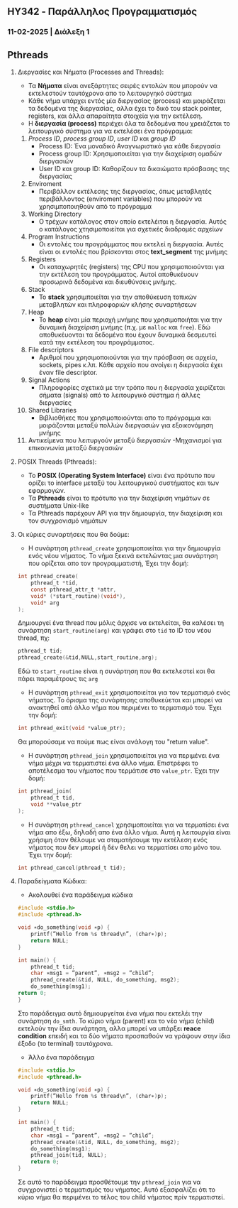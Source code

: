 ## HY342 - Παράλληλος Προγραμματισμός
### 11-02-2025 | Διάλεξη 1

## Pthreads
1. Διεργασίες και Νήματα (Processes and Threads):
    - Τα **Νήματα** είναι ανεξάρτητες σειρές εντολών που μπορούν να εκτελεστούν ταυτόχρονα 
απο το λειτουργηκό σύστημα
    - Κάθε νήμα υπάρχει εντός μία διεργασίας (process) και μοιράζεται τα δεδομένα της 
διεργασίας, αλλα έχει το δικό του stack pointer, registers, και άλλα απαραίτητα 
στοιχεία για την εκτέλεση.
    - Η **διεργασία (process)** περιέχει όλα τα δεδομένα που χρειάζεται το λειτουργικό σύστημα για 
να εκτελέσει ένα πρόγραμμα:
    1. *Process ID*, *process group ID*, *user ID* και *group ID*
        - Process ID: Ένα μοναδικό Αναγνωριστικό για κάθε διεργασία
        - Process group ID: Χρησιμοποιείται για την διαχείριση ομαδών διεργασιών
        - User ID και group ID: Καθορίζουν τα δικαιώματα πρόσβασης της διεργασίας
    2. Enviroment
        - Περιβάλλον εκτέλεσης της διεργασίας, όπως μεταβλητές περιβάλλοντος (enviroment variables) που 
μπορούν να 
χρησιμποποιηθούν από το πρόγραμμα
    3. Working Directory
        - Ο τρέχων κατάλογος στον οποίο εκτελέιται η διεργασία. Αυτός ο κατάλογος χτησιμοποιείται για 
σχετικές 
διαδρομές αρχείων
    4. Program Instructions
        - Οι εντολές του προγράμματος που εκτελεί η διεργασία. Αυτές είναι οι εντολές που βρίσκονται στος 
**text_segment** της μνήμης
    5. Registers
        - Οι καταχωρητές (registers) της CPU που χρησιμοποιούνται για την εκτέλεση του προγράμματος. Αυτοί 
αποθυκέυουν προσωρινά δεδομένα και διευθύνσεις μνήμης.
    6. Stack
        - Το **stack** χρησιμποιείται για την αποθύκευση τοπικών μεταβλητών και πληροφοριών κλήσης 
συναρτήσεων
    7. Heap
        - Το **heap** είναι μία περιοχή μνήμης που χρησιμοποιήται για την δυναμική διαχείριση μνήμης (π.χ. με
`malloc` και `free`). Εδώ αποθυκέυονται τα δεδομένα που έχουν δυναμικά δεσμευτεί κατά την εκτέλεση του
προγράμματος.
    8. File descriptors
        - Αριθμοί που χρησιμοποιούνται για την πρόσβαση σε αρχεία, sockets, pipes κ.λπ. Κάθε αρχείο που
ανοίγει η διεργασία έχει έναν file descriptor.
    9. Signal Actions
        - Πληροφορίες σχετικά με την τρόπο που η διεργασία χειρίζεται σήματα (signals) από το λειτουργικό 
σύστημα ή άλλες διεργασίες
    10. Shared Libraries
        - Βιβλιοθήκες που χρησιμοποιούνται απο το πρόγραμμα και μοιράζονται μεταξύ πολλών διεργασιών για 
εξοικονόμηση μνήμης
    11. Αντικείμενα που λειτυργούν μεταξύ διεργασιών
        -Μηχανισμοί για επικοινωνία μεταξύ διεργασιών

2. POSIX Threads (Pthreads):
    - Το **POSIX (Operating System Interface)** είναι ένα πρότυπο που ορίζει το interface 
μεταξύ του λειτουργικού συστήματος και των εφαρμογών.
    - Τα **Pthreads** είναι το πρότυπο για την διαχείριση νημάτων σε συστήματα Unix-like
    - Τα Pthreads παρέχουν API για την δημιουργία, την διαχείριση και τον συγχρονισμό 
νημάτων

3. Οι κύριες συναρτήσεις που θα δούμε:
    - Η συνάρτηση `pthread_create` χρησιμοποιείται για την δημιουργία ενός νέου νήματος. Το νήμα ξεκινά
εκτελώντας μια συνάρτηση που ορίζεται απο τον προγραμματιστή, Έχει την δομή:
    ```c
    int pthread_create(
        pthread_t *tid,
        const pthread_attr_t *attr,
        void* (*start_routine)(void*),
        void* arg
    );
    ```
    Δημιουργεί ένα thread που μόλις άρχισε να εκτελείται, θα καλέσει τη συνάρτηση `start_routine(arg)` και
γράφει στο `tid` το ID του νέου thread, πχ:
    ```c
    pthread_t tid;
    pthread_create(&tid,NULL,start_routine,arg);
    ```
    Εδώ το `start_routine` είναι η συνάρτηση που θα εκτελεστεί και θα πάρει παραμέτρους τις `arg`
    - Η συνάρτηση `pthread_exit` χρησιμοποιείται για τον τερματισμό ενός νήματος. Το όρισμα της συνάρτησης 
αποθυκεύεται και μπορεί να ανακτηθεί από άλλο νήμα που περιμένει το τερματισμό του. Έχει την δομή:
    ```c
    int pthread_exit(void *value_ptr);
    ```
    Θα μπορούσαμε να πούμε πως είναι ανάλογη του "return value".
    - Η συνάρτηση `pthread_join` χρησιμοποιείται για να περιμένει ένα νήμα μέχρι να τερματιστεί ένα άλλο 
νήμα. Επιστρέφει το αποτέλεσμα του νήματος που τερμάτισε στο `value_ptr`. Έχει την δομή:
    ```c
    int pthread_join(
        pthread_t tid,
        void **value_ptr
    );
    ```
    - Η συνάρτηση `pthread_cancel` χρησιμοποιείται για να τερματίσει ένα νήμα απο έξω, δηλαδή απο ένα άλλο
νήμα. Αυτή η λειτουργία είναι χρήσιμη όταν θέλουμε να σταματήσουμε την εκτέλεση ενός νήματος που δεν μπορεί
ή δέν θελει να τερματίσει απο μόνο του. Έχει την δομή:
    ```c
    int pthread_cancel(pthread_t tid);
    ```

4. Παραδείγματα Κώδικα:
    - Ακολουθεί ένα παράδειγμα κώδικα
    ```c
    #include <stdio.h>
    #include <pthread.h>
    
    void ∗do_something(void ∗p) {
        printf(”Hello from %s thread\n”, (char∗)p);
        return NULL;
    }
    
    int main() {
        pthread_t tid;
        char ∗msg1 = ”parent”, ∗msg2 = ”child”;
        pthread_create(&tid, NULL, do_something, msg2);
        do_something(msg1);
    return 0;
    }
    ```
    Στο παράδειγμα αυτό δημιουργείται ένα νήμα που εκτελέι την συνάρτηση `do_smth`. Το κύριο νήμα (parent) 
και το νέο νήμα (child) εκτελούν την ίδια συνάρτηση, αλλα μπορεί να υπάρξει **reace condition** επειδή και τα
δύο νήματα προσπαθούν να γράψουν στην ίδια έξοδο (το terminal) ταυτόχρονα.
    - Άλλο ένα παράδειγμα
    ```c
    #include <stdio.h>
    #include <pthread.h>
    
    void ∗do_something(void ∗p) {
        printf(”Hello from %s thread\n”, (char∗)p);
        return NULL;
    }

    int main() {
        pthread_t tid;
        char ∗msg1 = ”parent”, ∗msg2 = ”child”;
        pthread_create(&tid, NULL, do_something, msg2);
        do_something(msg1);
        pthread_join(tid, NULL);
        return 0;
    }
    ```
    Σε αυτό το παράδειγμα προσθέτουμε την `pthread_join` για να συγχρονιστεί ο τερματισμός του νήματος. Αυτό
εξασφαλίζει ότι το κύριο νήμα θα περιμένει το τέλος του child νήματος πρίν τερματιστεί.

